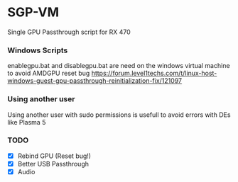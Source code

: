 # SGP-VM
Single GPU Passthrough script for RX 470

### Windows Scripts

enablegpu.bat and disablegpu.bat are need on the windows virtual machine to avoid AMDGPU reset bug
https://forum.level1techs.com/t/linux-host-windows-guest-gpu-passthrough-reinitialization-fix/121097

### Using another user

Using another user with sudo permissions is usefull to avoid errors with DEs like Plasma 5

### TODO

- [x] Rebind GPU (Reset bug!)
- [x] Better USB Passthrough
- [x] Audio
